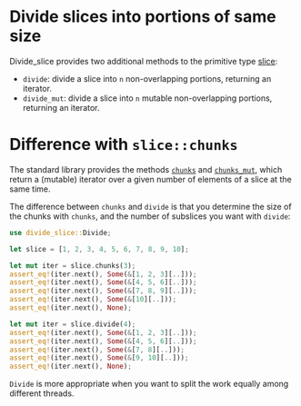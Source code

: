 Divide slices into portions of same size
========================================

Divide_slice provides two additional methods to the primitive type [slice](https://doc.rust-lang.org/std/primitive.slice.html):
* `divide`: divide a slice into `n` non-overlapping portions, returning an iterator.
* `divide_mut`: divide a slice into `n` mutable non-overlapping portions, returning an iterator.

# Difference with `slice::chunks`
The standard library provides the methods [`chunks`](https://doc.rust-lang.org/std/primitive.slice.html#method.chunks) and [`chunks_mut`](https://doc.rust-lang.org/std/primitive.slice.html#method.chunks_mut), which return a (mutable) iterator over a given number of elements of a slice at the same time.

The difference between `chunks` and `divide` is that you determine the size of the chunks with `chunks`, and the number of subslices you want with `divide`:
```rust
use divide_slice::Divide;

let slice = [1, 2, 3, 4, 5, 6, 7, 8, 9, 10];

let mut iter = slice.chunks(3);
assert_eq!(iter.next(), Some(&[1, 2, 3][..]));
assert_eq!(iter.next(), Some(&[4, 5, 6][..]));
assert_eq!(iter.next(), Some(&[7, 8, 9][..]));
assert_eq!(iter.next(), Some(&[10][..]));
assert_eq!(iter.next(), None);

let mut iter = slice.divide(4);
assert_eq!(iter.next(), Some(&[1, 2, 3][..]));
assert_eq!(iter.next(), Some(&[4, 5, 6][..]));
assert_eq!(iter.next(), Some(&[7, 8][..]));
assert_eq!(iter.next(), Some(&[9, 10][..]));
assert_eq!(iter.next(), None);
```

`Divide` is more appropriate when you want to split the work equally among different threads.